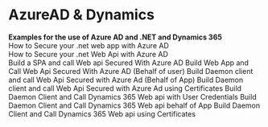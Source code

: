 # AzureAD & Dynamics
**Examples for the use of Azure AD and .NET and Dynamics 365**  
How to Secure your .net web app with Azure AD  
How to Secure your .net Web Api with Azure AD  
Build a SPA and call Web api Secured With Azure AD
Build Web App and Call Web Api Secured With Azure AD (Behalf of user)
Build Daemon client and call Web Api Secured with Azure Ad (Behalf of App)
Build Daemon client and call Web Api Secured with Azure Ad using Certificates
Build Daemon Client and Call Dynamics 365 Web api with User Credentials
Build Daemon Client and Call Dynamics 365 Web api behalf of App
Build Daemon Client and Call Dynamics 365 Web api using Certificates
